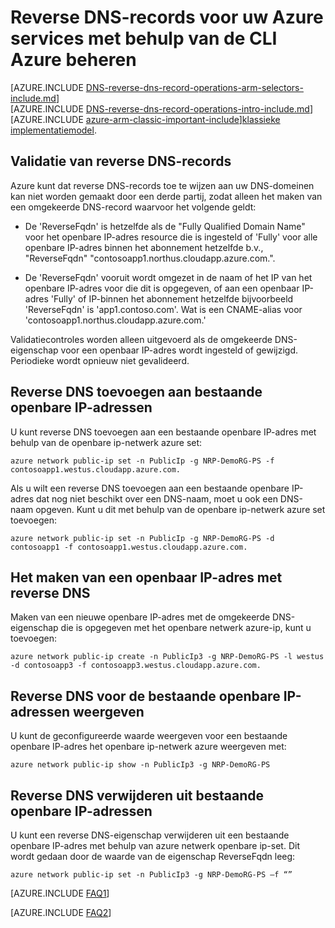 <properties
   pageTitle="Reverse DNS-records voor uw Azure services met Azure CLI beheren | Microsoft Azure"
   description="Het beheren van reverse DNS-records of PTR-records voor Azure services met behulp van de CLI Azure in Resource Manager"
   services="DNS"
   documentationCenter="na"
   authors="s-malone"
   manager="carmonm"
   editor=""
   tags="azure-resource-manager"
/>
<tags
   ms.service="DNS"
   ms.devlang="na"
   ms.topic="article"
   ms.tgt_pltfrm="na"
   ms.workload="infrastructure-services"
   ms.date="10/28/2016"
   ms.author="smalone" />

# <a name="how-to-manage-reverse-dns-records-for-your-azure-services-using-the-azure-cli"></a>Reverse DNS-records voor uw Azure services met behulp van de CLI Azure beheren

[AZURE.INCLUDE [DNS-reverse-dns-record-operations-arm-selectors-include.md](../../includes/dns-reverse-dns-record-operations-arm-selectors-include.md)]
<BR>
[AZURE.INCLUDE [DNS-reverse-dns-record-operations-intro-include.md](../../includes/dns-reverse-dns-record-operations-intro-include.md)]
<BR>
[AZURE.INCLUDE [azure-arm-classic-important-include](../../includes/learn-about-deployment-models-rm-include.md)][klassieke implementatiemodel](dns-reverse-dns-record-operations-classic-ps.md).

## <a name="validation-of-reverse-dns-records"></a>Validatie van reverse DNS-records
Azure kunt dat reverse DNS-records toe te wijzen aan uw DNS-domeinen kan niet worden gemaakt door een derde partij, zodat alleen het maken van een omgekeerde DNS-record waarvoor het volgende geldt:

- De 'ReverseFqdn' is hetzelfde als de "Fully Qualified Domain Name" voor het openbare IP-adres resource die is ingesteld of 'Fully' voor alle openbare IP-adres binnen het abonnement hetzelfde b.v., "ReverseFqdn" "contosoapp1.northus.cloudapp.azure.com.".

- De 'ReverseFqdn' vooruit wordt omgezet in de naam of het IP van het openbare IP-adres voor die dit is opgegeven, of aan een openbaar IP-adres 'Fully' of IP-binnen het abonnement hetzelfde bijvoorbeeld 'ReverseFqdn' is 'app1.contoso.com'. Wat is een CNAME-alias voor 'contosoapp1.northus.cloudapp.azure.com.'

Validatiecontroles worden alleen uitgevoerd als de omgekeerde DNS-eigenschap voor een openbaar IP-adres wordt ingesteld of gewijzigd. Periodieke wordt opnieuw niet gevalideerd.

## <a name="add-reverse-dns-to-existing-public-ip-addresses"></a>Reverse DNS toevoegen aan bestaande openbare IP-adressen
U kunt reverse DNS toevoegen aan een bestaande openbare IP-adres met behulp van de openbare ip-netwerk azure set:

    azure network public-ip set -n PublicIp -g NRP-DemoRG-PS -f contosoapp1.westus.cloudapp.azure.com.

Als u wilt een reverse DNS toevoegen aan een bestaande openbare IP-adres dat nog niet beschikt over een DNS-naam, moet u ook een DNS-naam opgeven. Kunt u dit met behulp van de openbare ip-netwerk azure set toevoegen:

    azure network public-ip set -n PublicIp -g NRP-DemoRG-PS -d contosoapp1 -f contosoapp1.westus.cloudapp.azure.com.

## <a name="create-a-public-ip-address-with-reverse-dns"></a>Het maken van een openbaar IP-adres met reverse DNS
Maken van een nieuwe openbare IP-adres met de omgekeerde DNS-eigenschap die is opgegeven met het openbare netwerk azure-ip, kunt u toevoegen:

    azure network public-ip create -n PublicIp3 -g NRP-DemoRG-PS -l westus -d contosoapp3 -f contosoapp3.westus.cloudapp.azure.com.

## <a name="view-reverse-dns-for-existing-public-ip-addresses"></a>Reverse DNS voor de bestaande openbare IP-adressen weergeven
U kunt de geconfigureerde waarde weergeven voor een bestaande openbare IP-adres het openbare ip-netwerk azure weergeven met:

    azure network public-ip show -n PublicIp3 -g NRP-DemoRG-PS

## <a name="remove-reverse-dns-from-existing-public-ip-addresses"></a>Reverse DNS verwijderen uit bestaande openbare IP-adressen
U kunt een reverse DNS-eigenschap verwijderen uit een bestaande openbare IP-adres met behulp van azure netwerk openbare ip-set. Dit wordt gedaan door de waarde van de eigenschap ReverseFqdn leeg:

    azure network public-ip set -n PublicIp3 -g NRP-DemoRG-PS –f “”

[AZURE.INCLUDE [FAQ1](../../includes/dns-reverse-dns-record-operations-faq-host-own-arpa-zone-include.md)]

[AZURE.INCLUDE [FAQ2](../../includes/dns-reverse-dns-record-operations-faq-arm-include.md)]
